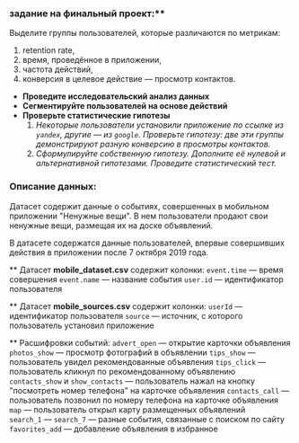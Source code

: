 ### задание на финальный проект:**

Выделите группы пользователей, которые различаются по метрикам:

1. retention rate,
2. время, проведённое в приложении, 
3. частота действий, 
4. конверсия в целевое действие — просмотр контактов.

- **Проведите исследовательский анализ данных**
- **Сегментируйте пользователей на основе действий**
- **Проверьте статистические гипотезы**
    1. *Некоторые пользователи установили приложение по ссылке из `yandex`, другие — из `google`. Проверьте гипотезу: две эти группы демонстрируют разную конверсию в просмотры контактов.*
    2. *Сформулируйте собственную гипотезу. Дополните её нулевой и альтернативной гипотезами. Проведите статистический тест.*

### **Описание данных:**

Датасет содержит данные о событиях, совершенных в мобильном приложении "Ненужные вещи". В нем пользователи продают свои ненужные вещи, размещая их на доске объявлений.

В датасете содержатся данные пользователей, впервые совершивших действия в приложении после 7 октября 2019 года.

** Датасет **mobile_dataset.csv** содержит колонки:
`event.time` — время совершения
`event.name` — название события
`user.id` — идентификатор пользователя

** Датасет **mobile_sources.csv** содержит колонки:
`userId` — идентификатор пользователя
`source` — источник, с которого пользователь установил приложение

** Расшифровки событий:
`advert_open` — открытие карточки объявления
`photos_show` — просмотр фотографий в объявлении
`tips_show` — пользователь увидел рекомендованные объявления
`tips_click` — пользователь кликнул по рекомендованному объявлению
`contacts_show` и `show_contacts` — пользователь нажал на кнопку "посмотреть номер телефона" на карточке объявления
`contacts_call` — пользователь позвонил по номеру телефона на карточке объявления
`map` — пользователь открыл карту размещенных объявлений
`search_1` — `search_7` — разные события, связанные с поиском по сайту
`favorites_add` — добавление объявления в избранное